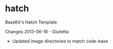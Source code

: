 hatch
=====

BaseKit's Hatch Template

Changes 2013-06-18 - Giulietta
+ Updated image directories to match code-base